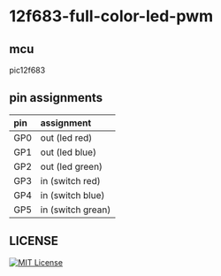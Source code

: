 # 12f683-full-color-led-pwm

## mcu

pic12f683

## pin assignments

|pin|assignment|
|:--|:--|
|GP0|out (led red)|
|GP1|out (led blue)|
|GP2|out (led green)|
|GP3|in  (switch red)|
|GP4|in  (switch blue)|
|GP5|in  (switch grean)|

## LICENSE

[![MIT License](https://img.shields.io/badge/license-MIT-blue.svg?style=flat)](LICENSE)
